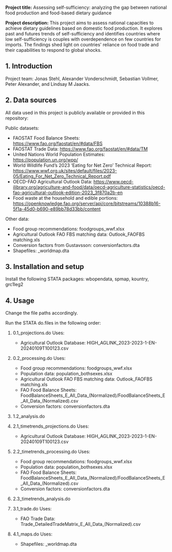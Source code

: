 **Project title:** Assessing self-sufficiency: analyzing the gap between national food production and food-based dietary guidance


**Project description:**
This project aims to assess national capacities to achieve dietary guidelines based on domestic food production. It explores past and futures trends of self-sufficiency and identifies countries where low self-sufficiency is couples with overdependence on few countries for imports.
The findings shed light on countries' reliance on food trade and their capabilities to respond to global shocks.


## 1. Introduction

Project team: Jonas Stehl, Alexander Vonderschmidt, Sebastian Vollmer, Peter Alexander, and Lindsay M Jaacks.



## 2. Data sources

All data used in this project is publicly available or provided in this repository:

Public datasets:
  - FAOSTAT Food Balance Sheets: https://www.fao.org/faostat/en/#data/FBS
  - FAOSTAT Trade Data: https://www.fao.org/faostat/en/#data/TM
  - United Nations World Population Estimates: https://population.un.org/wpp/
  - World Wildlife Fund’s 2023 ‘Eating for Net Zero’ Technical Report: https://www.wwf.org.uk/sites/default/files/2023-05/Eating_For_Net_Zero_Technical_Report.pdf
  - OECD-FAO Agricultural Outlook Data: https://www.oecd-ilibrary.org/agriculture-and-food/data/oecd-agriculture-statistics/oecd-fao-agricultural-outlook-edition-2023_3f870a2b-en
  - Food waste at the household and edible portions: https://openknowledge.fao.org/server/api/core/bitstreams/10388b16-5f1a-45d0-b690-e89bb78d33bb/content

Other data:
  - Food group recommendations: foodgroups_wwf.xlsx
  - Agricultural Outlook FAO FBS matching data: Outlook_FAOFBS matching.xls
  - Conversion factors from Gustavsson: conversionfactors.dta
  - Shapefiles: _worldmap.dta

## 3. Installation and setup

Install the following STATA packages: wbopendata, spmap, kountry, grc1leg2

## 4. Usage
Change the file paths accordingly.

Run the STATA do.files in the following order:
1. 0.1_projections.do
   Uses:
   - Agricultural Outlook Database: HIGH_AGLINK_2023-2023-1-EN-20240109T100123.csv
2. 0.2_processing.do
   Uses:
   - Food group recommendations: foodgroups_wwf.xlsx
   - Population data: population_bothsexes.xlsx
   - Agricultural Outlook FAO FBS matching data: Outlook_FAOFBS matching.xls
   - FAO Food Balance Sheets: FoodBalanceSheets_E_All_Data_(Normalized)/FoodBalanceSheets_E_All_Data_(Normalized).csv
   - Conversion factors: conversionfactors.dta
3. 1.2_analysis.do

4. 2.1_timetrends_projections.do
   Uses:
   - Agricultural Outlook Database: HIGH_AGLINK_2023-2023-1-EN-20240109T100123.csv
5. 2.2_timetrends_processing.do
   Uses:
   - Food group recommendations: foodgroups_wwf.xlsx
   - Population data: population_bothsexes.xlsx
   - FAO Food Balance Sheets: FoodBalanceSheets_E_All_Data_(Normalized)/FoodBalanceSheets_E_All_Data_(Normalized).csv
   - Conversion factors: conversionfactors.dta
6. 2.3_timetrends_analysis.do
7. 3.1_trade.do
   Uses:
   - FAO Trade Data: Trade_DetailedTradeMatrix_E_All_Data_(Normalized).csv
8. 4.1_maps.do
   Uses:
   - Shapefiles: _worldmap.dta


